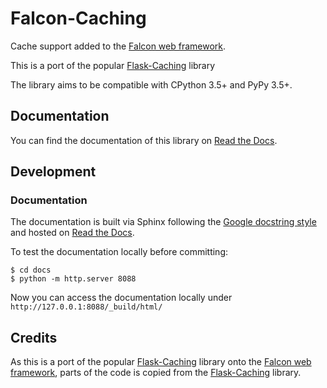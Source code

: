 # Falcon-Caching

Cache support added to the [Falcon web framework](https://github.com/falconry/falcon).

This is a port of the popular [Flask-Caching](https://github.com/sh4nks/flask-caching) library

The library aims to be compatible with CPython 3.5+ and PyPy 3.5+.


## Documentation

You can find the documentation of this library on [Read the Docs](https://falcon-caching.readthedocs.io/en/latest/).


## Development

### Documentation

The documentation is built via Sphinx following the 
[Google docstring style](https://www.sphinx-doc.org/en/master/usage/extensions/example_google.html#example-google) 
and hosted on [Read the Docs](https://falcon-caching.readthedocs.io/en/latest/).

To test the documentation locally before committing:
```
$ cd docs
$ python -m http.server 8088
```

Now you can access the documentation locally under `http://127.0.0.1:8088/_build/html/`


## Credits

As this is a port of the popular [Flask-Caching](https://github.com/sh4nks/flask-caching) library
onto the [Falcon web framework](https://github.com/falconry/falcon), parts of the code is copied
from the [Flask-Caching](https://github.com/sh4nks/flask-caching) library.
